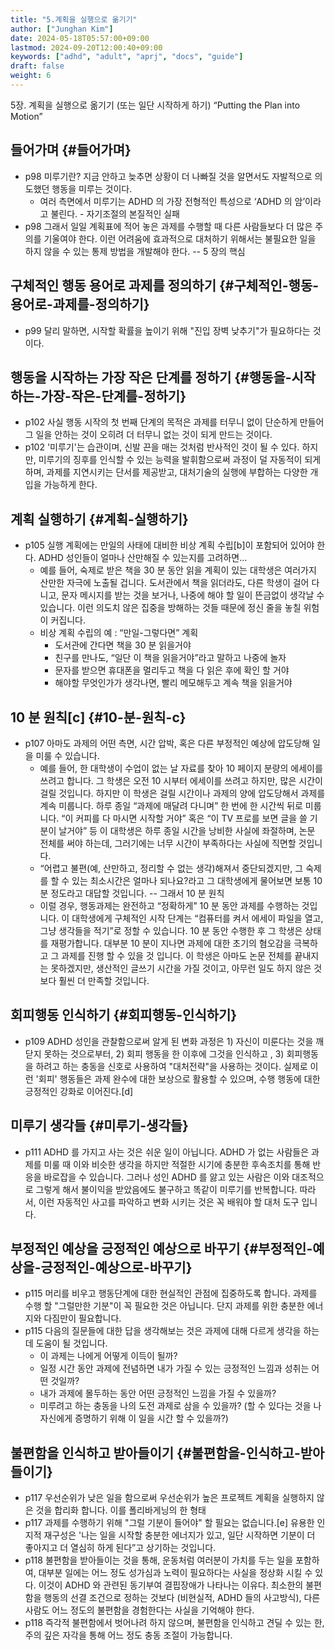```yaml
---
title: "5.계획을 실행으로 옮기기"
author: ["Junghan Kim"]
date: 2024-05-18T05:57:00+09:00
lastmod: 2024-09-20T12:00:40+09:00
keywords: ["adhd", "adult", "aprj", "docs", "guide"]
draft: false
weight: 6
---
```


5장. 계획을 실행으로 옮기기 (또는 일단 시작하게 하기) “Putting the Plan into Motion”

<!--more-->


## 들어가며 {#들어가며}

-   p98 미루기란? 지금 안하고 늦추면 상황이 더 나빠질 것을 알면서도 자발적으로 의도했던 행동을 미루는 것이다.
    -   여러 측면에서 미루기는 ADHD 의 가장 전형적인 특성으로 ‘ADHD 의 암’이라고 불린다. - 자기조절의 본질적인 실패
-   p98 그래서 일일 계획표에 적어 놓은 과제를 수행할 때 다른 사람들보다 더 많은 주의를 기울여야 한다. 이런 어려움에 효과적으로 대처하기 위해서는 불필요한 일을 하지 않을 수 있는 통제 방법을 개발해야 한다. -- 5 장의 핵심


## 구체적인 행동 용어로 과제를 정의하기 {#구체적인-행동-용어로-과제를-정의하기}

-   p99 달리 말하면, 시작할 확률을 높이기 위해 "진입 장벽 낮추기"가 필요하다는 것이다.


## 행동을 시작하는 가장 작은 단계를 정하기 {#행동을-시작하는-가장-작은-단계를-정하기}

-   p102 사실 행동 시작의 첫 번째 단계의 목적은 과제를 터무니 없이 단순하게 만들어 그 일을 안하는 것이 오히려 더 터무니 없는 것이 되게 만드는 것이다.
-   p102 '미루기'는 습관이며, 신발 끈을 매는 것처럼 반사적인 것이 될 수 있다. 하지만, 미루기의 징후를 인식할 수 있는 능력을 발휘함으로써 과정이 덜 자동적이 되게 하며, 과제를 지연시키는 단서를 제공받고, 대처기술의 실행에 부합하는 다양한 개입을 가능하게 한다.


## 계획 실행하기 {#계획-실행하기}

-   p105 실행 계획에는 만일의 사태에 대비한 비상 계획 수립[b]이 포함되어 있어야 한다. ADHD 성인들이 얼마나 산만해질 수 있는지를 고려하면…
    -   예를 들어, 숙제로 받은 책을 30 분 동안 읽을 계획이 있는 대학생은 여러가지 산만한 자극에 노출될 겁니다. 도서관에서 책을 읽더라도, 다른 학생이 걸어 다니고, 문자 메시지를 받는 것을 보거나, 나중에 해야 할 일이 뜬금없이 생각날 수 있습니다. 이런 의도치 않은 집중을 방해하는 것들 때문에 정신 줄을 놓칠 위험이 커집니다.
    -   비상 계획 수립의 예 : “만일-그렇다면” 계획
        -   도서관에 간다면 책을 30 분 읽을거야
        -   친구를 만나도, “일단 이 책을 읽을거야”라고 말하고 나중에 놀자
        -   문자를 받으면 휴대폰을 멀리두고 책을 다 읽은 후에 확인 할 거야
        -   해야할 무엇인가가 생각나면, 빨리 메모해두고 계속 책을 읽을거야


## 10 분 원칙[c] {#10-분-원칙-c}

-   p107 아마도 과제의 어떤 측면, 시간 압박, 혹은 다른 부정적인 예상에 압도당해 일을 미룰 수 있습니다.
    -   예를 들어, 한 대학생이 수업이 없는 날 자료를 찾아 10 페이지 분량의 에세이를 쓰려고 합니다. 그 학생은 오전 10 시부터 에세이를 쓰려고 하지만, 많은 시간이 걸릴 것입니다. 하지만 이 학생은 걸릴 시간이나 과제의 양에 압도당해서 과제를 계속 미룹니다. 하루 종일 “과제에 매달려 다니며” 한 번에 한 시간씩 뒤로 미룹니다. “이 커피를 다 마시면 시작할 거야” 혹은 “이 TV 프로를 보면 글을 쓸 기분이 날거야” 등 이 대학생은 하루 종일 시간을 낭비한 사실에 좌절하며, 논문 전체를 써야 하는데, 그러기에는 너무 시간이 부족하다는 사실에 직면할 것입니다.
    -   “어렵고 불편(예, 산만하고, 정리할 수 없는 생각)해져서 중단되겠지만, 그 숙제를 할 수 있는 최소시간은 얼마나 되나요?라고 그 대학생에게 물어보면 보통 10 분 정도라고 대답할 것입니다. -- 그래서 10 분 원칙
    -   이럴 경우, 행동과제는 완전하고 “정확하게” 10 분 동안 과제를 수행하는 것입니다. 이 대학생에게 구체적인 시작 단계는 “컴퓨터를 켜서 에세이 파일을 열고, 그냥 생각들을 적기”로 정할 수 있습니다. 10 분 동안 수행한 후 그 학생은 상태를 재평가합니다. 대부분 10 분이 지나면 과제에 대한 초기의 혐오감을 극복하고 그 과제를 진행 할 수 있을 것 입니다. 이 학생은 아마도 논문 전체를 끝내지는 못하겠지만, 생산적인 글쓰기 시간을 가질 것이고, 아무런 일도 하지 않은 것보다 훨씬 더 만족할 것입니다.


## 회피행동 인식하기 {#회피행동-인식하기}

-   p109 ADHD 성인을 관찰함으로써 알게 된 변화 과정은 1) 자신이 미룬다는 것을 깨닫지 못하는 것으로부터, 2) 회피 행동을 한 이후에 그것을 인식하고 , 3) 회피행동을 하려고 하는 충동을 신호로 사용하여 "대처전략"을 사용하는 것이다. 실제로 이런 '회피' 행동들은 과제 완수에 대한 보상으로 활용할 수 있으며, 수행 행동에 대한 긍정적인 강화로 이어진다.[d]


## 미루기 생각들 {#미루기-생각들}

-   p111 ADHD 를 가지고 사는 것은 쉬운 일이 아닙니다. ADHD 가 없는 사람들은 과제를 미룰 때 이와 비슷한 생각을 하지만 적절한 시기에 충분한 후속조치를 통해 반응을 바로잡을 수 있습니다. 그러나 성인 ADHD 를 앓고 있는 사람은 이와 대조적으로 그렇게 해서 불이익을 받았음에도 불구하고 똑같이 미루기를 반복합니다. 따라서, 이런 자동적인 사고를 파악하고 변화 시키는 것은 꼭 배워야 할 대처 도구 입니다.


## 부정적인 예상을 긍정적인 예상으로 바꾸기 {#부정적인-예상을-긍정적인-예상으로-바꾸기}

-   p115 머리를 비우고 행동단계에 대한 현실적인 관점에 집중하도록 합니다. 과제를 수행 할 "그럴만한 기분"이 꼭 필요한 것은 아닙니다. 단지 과제를 위한 충분한 에너지와 다짐만이 필요합니다.
-   p115 다음의 질문들에 대한 답을 생각해보는 것은 과제에 대해 다르게 생각을 하는데 도움이 될 것입니다.
    -   이 과제는 나에게 어떻게 이득이 될까?
    -   일정 시간 동안 과제에 전념하면 내가 가질 수 있는 긍정적인 느낌과 성취는 어떤 것일까?
    -   내가 과제에 몰두하는 동안 어떤 긍정적인 느낌을 가질 수 있을까?
    -   미루려고 하는 충동을 나의 도전 과제로 삼을 수 있을까? (할 수 있다는 것을 나 자신에게 증명하기 위해 이 일을 시간 할 수 있을까?)


## 불편함을 인식하고 받아들이기 {#불편함을-인식하고-받아들이기}

-   p117 우선순위가 낮은 일을 함으로써 우선순위가 높은 프로젝트 계획을 실행하지 않은 것을 합리화 합니다. 이를 폴리바게닝의 한 형태
-   p117 과제를 수행하기 위해 "그럴 기분이 들어야" 할 필요는 없습니다.[e] 유용한 인지적 재구성은 '나는 일을 시작할 충분한 에너지가 있고, 일단 시작하면 기분이 더 좋아지고 더 열심히 하게 된다”고 상기하는 것입니다.
-   p118 불편함을 받아들이는 것을 통해, 운동처럼 여러분이 가치를 두는 일을 포함하여, 대부분 일에는 어느 정도 성가심과 노력이 필요하다는 사실을 정상화 시킬 수 있다. 이것이 ADHD 와 관련된 동기부여 결핍장애가 나타나는 이유다. 최소한의 불편함을 행동의 선결 조건으로 정하는 것보다 (비현실적, ADHD 들의 사고방식), 다른 사람도 어느 정도의 불편함을 경험한다는 사실을 기억해야 한다.
-   p118 즉각적 불편함에서 벗어나려 하지 않으며, 불편함을 인식하고 견딜 수 있는 한, 주의 깊은 자각을 통해 어느 정도 충동 조절이 가능합니다.

